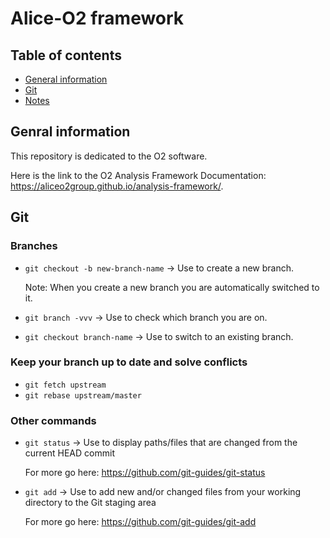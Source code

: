 # Alice-O2 framework
## Table of contents
* [General information](#general-information)
* [Git](#git)
* [Notes](#notes)
## Genral information
This repository is dedicated to the O2 software. 

Here is the link to the O2 Analysis Framework Documentation: https://aliceo2group.github.io/analysis-framework/.

## Git
### Branches
* `git checkout -b new-branch-name` -> Use to create a new branch.
  
  Note: When you create a new branch you are automatically switched to it.
* `git branch -vvv` -> Use to check which branch you are on.
* `git checkout branch-name` -> Use to switch to an existing branch.
### Keep your branch up to date and solve conflicts
* `git fetch upstream`
* `git rebase upstream/master`
### Other commands
* `git status` -> Use to display paths/files that are changed from the current HEAD commit
  
  For more go here: https://github.com/git-guides/git-status
* `git add` -> Use to add new and/or changed files from your working directory to the Git staging area
  
  For more go here: https://github.com/git-guides/git-add
